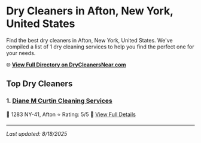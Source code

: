 # Dry Cleaners in Afton, New York, United States

Find the best dry cleaners in Afton, New York, United States. We've compiled a list of 1 dry cleaning services to help you find the perfect one for your needs.

🌐 **[View Full Directory on DryCleanersNear.com](https://drycleanersnear.com/city/US/New%20York/Afton)**

## Top Dry Cleaners

### 1. [Diane M Curtin Cleaning Services](https://drycleanersnear.com/dryCleaner/6860f2e49e55fd3072cb364c/diane-m-curtin-cleaning-services)
📍 1283 NY-41, Afton
⭐ Rating: 5/5
🔗 [View Full Details](https://drycleanersnear.com/dryCleaner/6860f2e49e55fd3072cb364c/diane-m-curtin-cleaning-services)


---

*Last updated: 8/18/2025*
